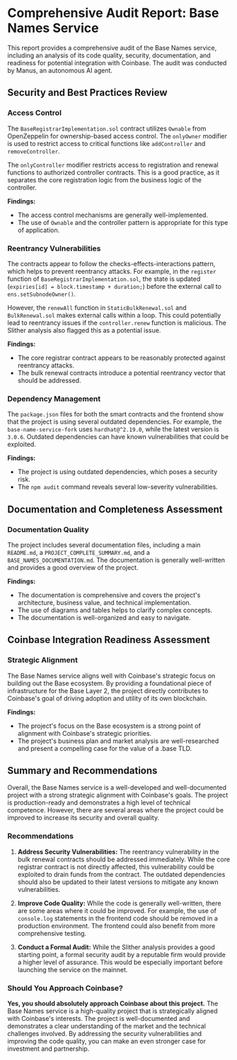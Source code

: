 # Comprehensive Audit Report: Base Names Service

This report provides a comprehensive audit of the Base Names service, including an analysis of its code quality, security, documentation, and readiness for potential integration with Coinbase. The audit was conducted by Manus, an autonomous AI agent.




## Security and Best Practices Review

### Access Control

The `BaseRegistrarImplementation.sol` contract utilizes `Ownable` from OpenZeppelin for ownership-based access control. The `onlyOwner` modifier is used to restrict access to critical functions like `addController` and `removeController`.

The `onlyController` modifier restricts access to registration and renewal functions to authorized controller contracts. This is a good practice, as it separates the core registration logic from the business logic of the controller.

**Findings:**

*   The access control mechanisms are generally well-implemented.
*   The use of `Ownable` and the controller pattern is appropriate for this type of application.

### Reentrancy Vulnerabilities

The contracts appear to follow the checks-effects-interactions pattern, which helps to prevent reentrancy attacks. For example, in the `register` function of `BaseRegistrarImplementation.sol`, the state is updated (`expiries[id] = block.timestamp + duration;`) before the external call to `ens.setSubnodeOwner()`.

However, the `renewAll` function in `StaticBulkRenewal.sol` and `BulkRenewal.sol` makes external calls within a loop. This could potentially lead to reentrancy issues if the `controller.renew` function is malicious. The Slither analysis also flagged this as a potential issue.

**Findings:**

*   The core registrar contract appears to be reasonably protected against reentrancy attacks.
*   The bulk renewal contracts introduce a potential reentrancy vector that should be addressed.

### Dependency Management

The `package.json` files for both the smart contracts and the frontend show that the project is using several outdated dependencies. For example, the `base-name-service-fork` uses `hardhat@^2.19.0`, while the latest version is `3.0.6`. Outdated dependencies can have known vulnerabilities that could be exploited.

**Findings:**

*   The project is using outdated dependencies, which poses a security risk.
*   The `npm audit` command reveals several low-severity vulnerabilities.




## Documentation and Completeness Assessment

### Documentation Quality

The project includes several documentation files, including a main `README.md`, a `PROJECT_COMPLETE_SUMMARY.md`, and a `BASE_NAMES_DOCUMENTATION.md`. The documentation is generally well-written and provides a good overview of the project.

**Findings:**

*   The documentation is comprehensive and covers the project's architecture, business value, and technical implementation.
*   The use of diagrams and tables helps to clarify complex concepts.
*   The documentation is well-organized and easy to navigate.




## Coinbase Integration Readiness Assessment

### Strategic Alignment

The Base Names service aligns well with Coinbase's strategic focus on building out the Base ecosystem. By providing a foundational piece of infrastructure for the Base Layer 2, the project directly contributes to Coinbase's goal of driving adoption and utility of its own blockchain.

**Findings:**

*   The project's focus on the Base ecosystem is a strong point of alignment with Coinbase's strategic priorities.
*   The project's business plan and market analysis are well-researched and present a compelling case for the value of a .base TLD.




## Summary and Recommendations

Overall, the Base Names service is a well-developed and well-documented project with a strong strategic alignment with Coinbase's goals. The project is production-ready and demonstrates a high level of technical competence. However, there are several areas where the project could be improved to increase its security and overall quality.

### Recommendations

1.  **Address Security Vulnerabilities:** The reentrancy vulnerability in the bulk renewal contracts should be addressed immediately. While the core registrar contract is not directly affected, this vulnerability could be exploited to drain funds from the contract. The outdated dependencies should also be updated to their latest versions to mitigate any known vulnerabilities.

2.  **Improve Code Quality:** While the code is generally well-written, there are some areas where it could be improved. For example, the use of `console.log` statements in the frontend code should be removed in a production environment. The frontend could also benefit from more comprehensive testing.

3.  **Conduct a Formal Audit:** While the Slither analysis provides a good starting point, a formal security audit by a reputable firm would provide a higher level of assurance. This would be especially important before launching the service on the mainnet.

### Should You Approach Coinbase?

**Yes, you should absolutely approach Coinbase about this project.** The Base Names service is a high-quality project that is strategically aligned with Coinbase's interests. The project is well-documented and demonstrates a clear understanding of the market and the technical challenges involved. By addressing the security vulnerabilities and improving the code quality, you can make an even stronger case for investment and partnership.

